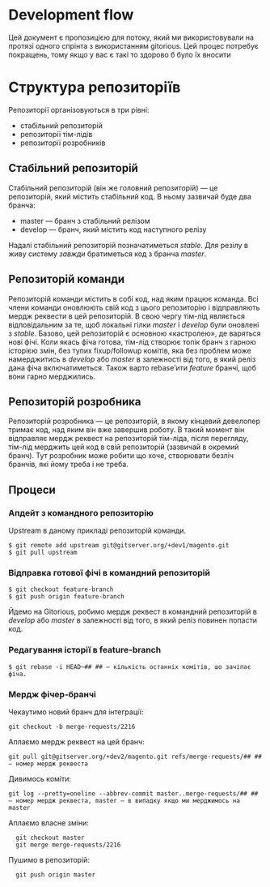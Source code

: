 Development flow
================

Цей документ є пропозицією для потоку, який ми використовували на протязі одного спрінта з використанням gitorious. Цей процес потребує покращень, тому якщо у вас є такі то здорово б було їх вносити

Структура репозиторіїв
======================

Репозиторії організовуються в три рівні:

* стабільний репозиторій
* репозиторії тім-лідів
* репозиторії розробників

Стабільний репозиторій
----------------------

Стабільний репозиторій (він же головний репозиторій) — це репозиторій, який містить стабільний код. В ньому зазвичай буде два бранча:

* master — бранч з стабільний релізом
* develop — бранч, який містить код наступного релізу

Надалі стабільний репозиторій позначатиметься *stable*. Для резілу в живу систему _завжди_ братиметься код з бранча *master*.

Репозиторій команди
--------------------

Репозиторій команди містить в собі код, над яким працює команда. Всі члени команди оновлюють свій код з цього репозиторію і відправляють мердж реквести в цей репозиторій. В свою чергу тім-лід являється відповідальним за те, щоб локальні гілки *master* і *develop* були оновлені з _stable_. Базово, цей репозиторій є основною «кастролею», де варяться нові фічі. Коли якась фіча готова, тім-лід створює топік бранч з гарною історією змін, без тупих fixup/followup комітів, яка без проблем може намерджитись в *develop* або *master* в залежності від того, в який реліз дана фіча включатиметься. Також варто rebase’ити _feature_ бранчі, щоб вони гарно мерджились.

Репозиторій розробника
----------------------

Репозиторій розробника — це репозиторій, в якому кінцевий девелопер тримає код, над яким він вже завершив роботу. В такий момент він відправляє мердж реквест на репозиторій тім-ліда, після перегляду, тім-лід мерджить цей код в свій репозиторій (зазвичай в окремий бранч). Тут розробник може робити що хоче, створювати безліч бранчів, які йому треба і не треба.

Процеси
-------

### Апдейт з командного репозиторію

Upstream в даному прикладі репозиторій команди.

    $ git remote add upstream git@gitserver.org/+dev1/magento.git
    $ git pull upstream
  
### Відправка готової фічі в командний репозиторій

    $ git checkout feature-branch
    $ git push origin feature-branch
  
Йдемо на Gitorious, робимо мердж реквест в командний репозиторій в *develop* або *master* в залежності від того, в який реліз повинен попасти код.
  
### Редагування історії в feature-branch

    $ git rebase -i HEAD~## ## — кількість останніх комітів, шо зачіпає фіча.
  
### Мердж фічер-бранчі

Чекаутимо новий бранч для інтеграції:

    git checkout -b merge-requests/2216
    
Аплаємо мердж реквест на цей бранч:

    git pull git@gitserver.org/+dev2/magento.git refs/merge-requests/## ## — номер мердж реквеста
    
Дивимось коміти:

    git log --pretty=oneline --abbrev-commit master..merge-requests/## ## — номер мердж реквеста, master — в випадку якщо ми мерджимось на master
    
Аплаємо власне зміни:

      git checkout master
      git merge merge-requests/2216

Пушимо в репозиторій:

      git push origin master